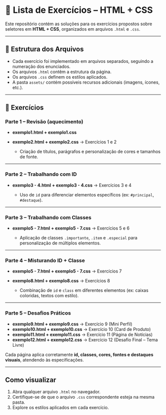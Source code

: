# 📘 Lista de Exercícios – HTML + CSS

Este repositório contém as soluções para os exercícios propostos sobre seletores em **HTML + CSS**, organizados em arquivos `.html` e `.css`.

---

## 🔹 Estrutura dos Arquivos

* Cada exercício foi implementado em arquivos separados, seguindo a numeração dos enunciados.
* Os arquivos `.html` contêm a estrutura da página.
* Os arquivos `.css` definem os estilos aplicados.
* A pasta `assets/` contém possíveis recursos adicionais (imagens, ícones, etc.).

---

## 🔹 Exercícios

### Parte 1 – Revisão (aquecimento)

* **exemplo1.html + exemplo1.css** 
* **exemplo2.html + exemplo2.css** → Exercícios 1 e 2

  * Criação de títulos, parágrafos e personalização de cores e tamanhos de fonte.

---

### Parte 2 – Trabalhando com ID

* **exemplo3 - 4.html + exemplo3 - 4.css** → Exercícios 3 e 4

  * Uso de `id` para diferenciar elementos específicos (ex: `#principal`, `#destaque`).

---

### Parte 3 – Trabalhando com Classes

* **exemplo5 - 7.html + exemplo5 - 7.css** → Exercícios 5 e 6

  * Aplicação de classes `.importante`, `.item` e `.especial` para personalização de múltiplos elementos.

---

### Parte 4 – Misturando ID + Classe

* **exemplo5 - 7.html + exemplo5 - 7.css** → Exercícios 7  
* **exemplo8.html + exemplo8.css** → Exercícios 8

  * Combinação de `id` e `class` em diferentes elementos (ex: caixas coloridas, textos com estilo).

---

### Parte 5 – Desafios Práticos

* **exemplo9.html + exemplo9.css** → Exercício 9 (Mini Perfil)
* **exemplo10.html + exemplo10.css** → Exercício 10 (Card de Produto)
* **exemplo11.html + exemplo11.css** → Exercício 11 (Página de Notícias)
* **exemplo12.html + exemplo12.css** → Exercício 12 (Desafio Final – Tema Livre)

Cada página aplica corretamente **id, classes, cores, fontes e destaques visuais**, atendendo às especificações.

---

## Como visualizar

1. Abra qualquer arquivo `.html` no navegador.
2. Certifique-se de que o arquivo `.css` correspondente esteja na mesma pasta.
3. Explore os estilos aplicados em cada exercício.

